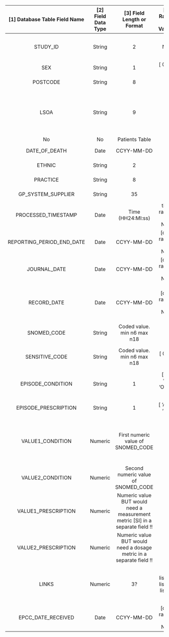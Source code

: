 | [1] Database Table Field Name	| [2] Field Data Type	| [3] Field Length or Format	| [4] Range of Values	| [5] Constraints	| [6] Representation of NULL / Missing data	| [7] Field Description	| [8] Sensitive Field	| [9] Identifiable Field	| [10] Field Group	| [11] Notes |
|:-----------------------------------------:	|:--------------------------:	|:----------------------------------:	|:---------------------------:	|:-------------------:	|:--------------------------------------------------------:	|:--------------------------:	|:------------------------:	|:--------------------------:	|:----------------------:	|:-------------:|
| STUDY_ID	| String             	| 2 	| N/A	| PK; NOT NULL	| N/A	| Unique record/ patient identifier	| No?	| No?	| EPCC ID Lookup table?	| To be added by EPCC? |
| SEX                    	| String             	| 1 	| [ 0 - 9 ]	| NULL ALLOWED	| ‘N/A’ / ‘NULL’ / ‘NaN’?	| 0 - Not Known; 1 - Male; 2 - Female; 9 - Not specified	| No  	| No  	| Patients Table  	     |          |
| POSTCODE	| String             	| 8 	|             	| NULL ALLOWED	| ‘N/A’ / ‘NULL’ / ‘NaN’?	| Postcode of current address	| Yes	| Yes	| Patients Table  	    |          |
| LSOA	| String             	| 9 	|     	| NULL ALLOWED	| ‘N/A’ / ‘NULL’ / ‘NaN’?	| The Lower Layer Super Output Area (LSOA) derived from postcode and obtained by lookup of an appropriate mapping resource e.g. https://digital.nhs.uk/services/organisation-data-service/data-downloads/office-for-national-statistics-data 
| No  	| No  	| Patients Table  	    |          |
| DATE_OF_DEATH	| Date 	| CCYY-MM-DD 	|	| NULL ALLOWED	| ‘N/A’ / ‘NULL’ / ‘NaN’?	| Date of death of patient 	| Yes	| Yes	| Patients Table  	    |          |
| ETHNIC	| String             	| 2 	| ? 	| NULL ALLOWED	| ‘N/A’ / ‘NULL’ / ‘NaN’?	| Ethnic origin (as per the code set within the NHS Data Dictionary) 	| No  	| No  	| Patients Table  	    |          |
| PRACTICE	| String             	| 8 	|             	| NULL ALLOWED	| ‘N/A’ / ‘NULL’ / ‘NaN’?	| National practice code used to identify the GP practice 	| No  	| No  	| Patients Table  	    |          |
| GP_SYSTEM_SUPPLIER	| String             	| 35 	|             	| NULL ALLOWED	| ‘N/A’ / ‘NULL’ / ‘NaN’?	| Name of GP system supplier of the source patient record 	| No  	| No  	| Metadata  	    |          |
| PROCESSED_TIMESTAMP	| Date 	| Time (HH24:MI:ss)   	| time range] or N/A?	| NOT NULL 	| N/A	| Date that the extract was processed 	| No  	| No  	| Metadata  	    |          |
| REPORTING_PERIOD_END_DATE	| Date 	| CCYY-MM-DD 	| [date range] or N/A?	| NOT NULL 	| N/A	| Date that the extract was performed on the source patient record 	| No  	| No  	| Metadata  	    |          |
| JOURNAL_DATE	| Date 	| CCYY-MM-DD 	| [date range] or N/A?	| NOT NULL 	| N/A	| Date to which journal item applies (For medication date of issue (if EPISODE A or I) or authorisation (if EPISODE R)) 	| No  	| No  	| Journals Table  	    |          |
| RECORD_DATE	| Date 	| CCYY-MM-DD 	| [date range] or N/A?	| NOT NULL 	| N/A	| Date on which recorded (For example, if an entry is made during a consultation on 3-Jan-1998 noting a past history of appendectomy on 1-Nov-1978: RECORD_DATE="1998-01-03", DATE="1978-11-01") 	| No  	| No  	| Journals Table  	    |          |
| SNOMED_CODE	| String             	| Coded value. min n6 max n18 	|	| NOT NULL 	| N/A	| SNOMED code value indicating the nature of the characteristic, event or intervention recorded 	| No  	| No  	| Journals Table  	    |          |
| SENSITIVE_CODE	| String             	| Coded value. min n6 max n18	| [ 0 – 1 ]	| NOT NULL 	| N/A	| SNOMED code value, which is sensitive in nature, indicating the nature of the characteristic, event or intervention recorded 	| Yes  	| No  	| Journals Table  	    |          |
| EPISODE_CONDITION	| String             	| 1 	| [ ‘F’, ‘N’, ‘O’, ‘D’ ] 	| NOT NULL 	| N/A	| Whether first or subsequent episode of the coded condition: F - First; N - New; O - Other; D - Cause of Death 	| No  	| No  	| Journals Table  	    |          |
| EPISODE_PRESCRIPTION	| String             	| 1 	| [ ‘A’, ‘I’, ‘R’ ]	| NULL ALLOWED	| ‘N/A’ / ‘NULL’ / ‘NaN’?	| Whether a prescription for the coded item is repeat or acute: A - Acute (one-off issue); I - Issue of repeat; R - Repeat authorisation 	| No  	| No  	| Journals Table  	    |          |
| VALUE1_CONDITION	| Numeric	| First numeric value of SNOMED_CODE	| ?	| NOT NULL 	| N/A	| First numeric value (in a record with SNOMED_CODE for investigation, measurement or result, e.g, With SNOMED_CODE for weight VALUE1 is the weight in Kg, with SNOMED_CODE for blood pressure VALUE1 is the systolic pressure in mmHg) 	| No  	| No  	| Journals Table  	    |          |
| VALUE2_CONDITION	| Numeric	| Second numeric value of SNOMED_CODE	| ?	| NOT NULL 	| N/A	| Second numeric value (in a record with SNOMED_CODE for blood pressure e.g. diastolic pressure) 	| No  	| No  	| Journals Table  	    |          |
| VALUE1_PRESCRIPTION	| Numeric	| Numeric value BUT would need a measurement metric [SI] in a separate field !!	| ?	| NULL ALLOWED	| ‘N/A’ / ‘NULL’ / ‘NaN’?	| Amount prescribed as number of tablets, capsules, etc. or volume of liquid in ml. 	| No  	| No  	| Journals Table  	    |          |
| VALUE2_PRESCRIPTION	| Numeric	| Numeric value BUT would need a dosage metric in a separate field !!	| ?	| NULL ALLOWED	| ‘N/A’ / ‘NULL’ / ‘NaN’?	| Daily dose prescribed as number of tablets, capsules, etc. or volume of liquid in ml. 	| No  	| No  	| Journals Table  	    |          |
| LINKS	| Numeric	| 3?	| [ list[0], list[1], list[n]  ]	| NULL ALLOWED	| ‘N/A’ / ‘NULL’ / ‘NaN’?	| A list of zero, one or many link numbers. A link number is shared by records for the same patient that have been explicitly linked in some way by the use. For example, problem-linkage, links between disorders and associated treatments and outcomes.  	| No  	| No  	| Journals Table  	    |          |
| EPCC_DATE_RECEIVED	| Date	| CCYY-MM-DD	| [date range] or N/A?	| NOT NULL	| N/A	| Recording date on which EPCC received and ingested the data in this table.	| No?	| No?	| EPCC Data Streams Ingest ?	| To be added by EPCC |
